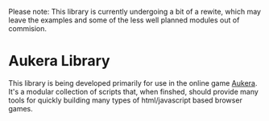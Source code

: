 Please note: This library is currently undergoing a bit of a rewite, which may
leave the examples and some of the less well planned modules out of commision.

Aukera Library
=============

This library is being developed primarily for use in the online game
[Aukera][l1]. It's a modular collection of scripts that, when finshed, should
provide many tools for quickly building many types of html/javascript based
browser games.

[l1]: http://playaukera.com
